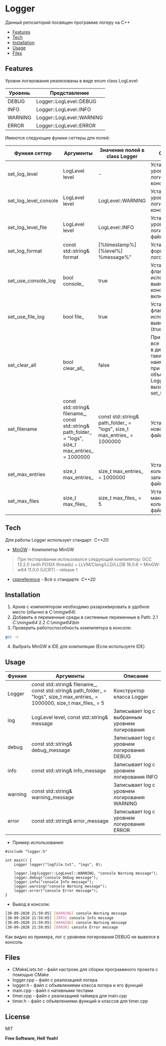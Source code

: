 # Logger

Данный репозиторий посвящен программе логеру на C++

- [Features](#Features)
- [Tech](#Tech)
- [Installation](#Installation)
- [Usage](#Usage)
- [Files](#Files)

## Features

Уровни логирования реализованы в виде enum class LogLevel:

| Уровень | Представление |
| ------ | ------ |
| DEBUG | Logger::LogLevel::DEBUG |
| INFO | Logger::LogLevel::INFO |
| WARNING | Logger::LogLevel::WARNING |
| ERROR | Logger::LogLevel::ERROR |

Имеются следующие функии сеттеры для полей:

| Функия сеттер | Аргументы | Значение полей в class Logger | Описание |
| ------ | ------ | ------ |  ------ | 
| set_log_level | LogLevel level | - | Устанавливает уровень логирования для консоли и файла |
| set_log_level_console | LogLevel level | LogLevel::WARNING | Устанавливает уровень логирования для консоли |
| set_log_level_file | LogLevel level | LogLevel::INFO | Устанавливает уровень логирования для файла |
| set_log_format | const std::string& format | [%timestamp%] [%level%] %message%" | Устанавливает формат вывода логов |
| set_use_console_log | bool console_ | true | Устанавливает флаг использования вывода в консоль (_true_ включить) |
| set_use_file_log | bool file_ | true | Устанавливает флаг использования вывода в файлы (_true_ включить) |
| set_clear_all | bool clear_all_ | false | При _true_ удаляет все файлы логов в директории (с таким же наименованием) при создании объекта класса Logger или при вызове set_filename |
| set_filename | const std::string& filename_, const std::string& path_folder_ = "logs", size_t max_entries_ = 1000000 | const std::string& path_folder_ = "logs", size_t max_entries_ = 1000000 | Устанвливает новое название файлов |
| set_max_entries | size_t max_entries_ | size_t max_entries_ = 1000000 | Устанвливает количество записей в одном файле |
| set_max_files | size_t max_files_ | size_t max_files_ = 5 | Устанавливает максимальное количество файлов |

## Tech

Для работы Logger использует стандарт&nbsp; _C++20_:

- [MinGW](https://winlibs.com/) - Компилятор MinGW
> При тестировании испльзовался следующий компилятор:
> GCC 13.2.0 (with POSIX threads) + LLVM/Clang/LLD/LLDB 16.0.6 + MinGW-w64 11.0.0 (UCRT) - release 1
- [cppreference](https://ru.cppreference.com/w/cpp/20) - Всё о стандарте&nbsp; _C++20_

## Installation

1. Архив с компилятором необходимо разархивировать в удобное место (обычно в _C:\mingw64_)
2. Добавить в переменные среды в системные переменные в Path:
2.1 _C:\mingw64_
2.2 _C:\mingw64\bin_
4. Проверить работоспособность компилятора в консоле:
```sh
gcc -v
```
4. Выбрать MinGW в IDE для компиляции (Если используете IDE)

## Usage

| Функия | Аргументы | Описание |
| ------ | ------ | ------ |
| Logger | const std::string& filename_, const std::string& path_folder_ = "logs", size_t max_entries_ = 1000000, size_t max_files_ = 5 | Конструктор класса Logger |
| log | LogLevel level, const std::string& message | Записывает log с выбранным уровнем логирования |
| debug | const std::string& debug_message | Записывает log с уровнем логирования DEBUG |
| info | const std::string& info_message | Записывает log с уровнем логирования INFO |
| warning | const std::string& warning_message | Записывает log с уровнем логирования WARNING |
| error | const std::string& error_message | Записывает log с уровнем логирования ERROR |

- Пример использования:
```С++
#include "logger.h"

int main() {
    Logger logger("logfile.txt", "logs", 8);

    logger.log(Logger::LogLevel::WARNING, "console Warning message");
    logger.debug("console Debug message");
    logger.info("console Info message");
    logger.warning("console Warning message");
    logger.error("console Error message");
}
```

- Вывод в консоли:
```sh
[30-09-2020 21:59:05] [WARNING] console Warning message
[30-09-2020 21:59:05] [INFO] console Info message
[30-09-2020 21:59:05] [WARNING] console Warning message
[30-09-2020 21:59:05] [ERROR] console Error message
```

Как видно из примера, лог с уровнем логирования DEBUG не вывелся в консоль

## Files

- CMakeLists.txt - файл настроек для сборки программного проекта с помощью CMake
- logger.cpp - файл с реализацией логера
- logger.h - файл с объявлениями класса логера и его функций
- main.cpp - файл с нативными тестами
- timer.cpp - файл с реализацией таймера для main.cpp
- timer.h - файл с объявлениями функций и классов для timer.cpp

## License

MIT

**Free Software, Hell Yeah!**
